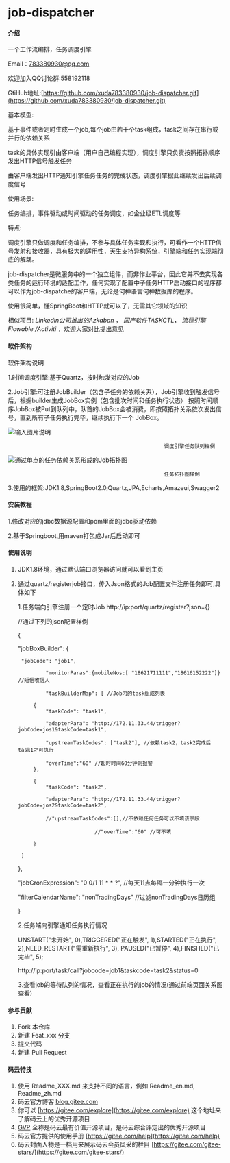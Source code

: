 # job-dispatcher

#### 介绍
一个工作流编排，任务调度引擎

Email：783380930@qq.com

欢迎加入QQ讨论群:558192118

GtiHub地址:[https://github.com/xuda783380930/job-dispatcher.git](https://github.com/xuda783380930/job-dispatcher.git)

基本模型:

基于事件或者定时生成一个job,每个job由若干个task组成，task之间存在串行或并行的依赖关系

task的具体实现引由客户端（用户自己编程实现），调度引擎只负责按照拓扑顺序发出HTTP信号触发任务

由客户端发出HTTP通知引擎任务任务的完成状态，调度引擎据此继续发出后续调度信号

使用场景:

任务编排，事件驱动或时间驱动的任务调度，如企业级ETL调度等

特点:

调度引擎只做调度和任务编排，不参与具体任务实现和执行，可看作一个HTTP信号发射和接收器，具有极大的适用性，天生支持异构系统，引擎端和任务实现端彻底的解耦。

job-dispatcher是微服务中的一个独立组件，而非作业平台，因此它并不去实现各类任务的运行环境的适配工作，任何实现了配置中子任务HTTP启动接口的程序都可以作为job-dispatche的客户端，无论是何种语言何种数据库的程序。

使用很简单，懂SpringBoot和HTTP就可以了，无需其它领域的知识

相似项目: _Linkedin公司推出的Azkaban_ ， _国产软件TASKCTL_， _流程引擎 Flowable /Activiti_ ，欢迎大家对比提出意见

#### 软件架构
软件架构说明

1.时间调度引擎:基于Quartz，按时触发对应的Job

2.Job引擎:可注册JobBuilder（包含子任务的依赖关系），Job引擎收到触发信号后，根据builder生成JobBox实例（包含批次时间和任务执行状态）
          按照时间顺序JobBox被Put到队列中，队首的JobBox会被消费，即按照拓扑关系依次发出信号，直到所有子任务执行完毕，继续执行下一个
          JobBox。

![输入图片说明](https://images.gitee.com/uploads/images/2019/0109/101119_f27af5bf_1466151.png "调度引擎任务队列.png")

                                                       调度引擎任务队列样例

![通过单点的任务依赖关系形成的Job拓扑图](https://images.gitee.com/uploads/images/2019/0108/220256_bb1bc412_1466151.png "任务拓扑图样例.png")

                                                       任务拓扑图样例


3.使用的框架:JDK1.8,SpringBoot2.0,Quartz,JPA,Echarts,Amazeui,Swagger2

#### 安装教程

1.修改对应的jdbc数据源配置和pom里面的jdbc驱动依赖 

2.基于Springboot,用maven打包成Jar后启动即可

#### 使用说明

1. JDK1.8环境，通过默认端口浏览器访问就可以看到主页

2. 通过quartz/registerjob接口，传入Json格式的Job配置文件注册任务即可,具体如下

    1.任务端向引擎注册一个定时Job
    http://ip:port/quartz/register?json={} 

    //通过下列的json配置样例

     {

	"jobBoxBuilder": {

		"jobCode": "job1",

                "monitorParas":{mobileNos:[ "18621711111","18616152222"]} //短信收信人

                "taskBuilderMap": [ //Job内的task组成列表

			{
				"taskCode": "task1",

				"adapterPara": "http://172.11.33.44/trigger?jobCode=jos1&taskCode=task1", 

				"upstreamTaskCodes": ["task2"], //依赖task2，task2完成后task1才可执行

				"overTime":"60" //超时时间60分钟则报警
			},

			{
				"taskCode": "task2",

				"adapterPara": "http://172.11.33.44/trigger? jobCode=jos2&taskCode=task2",

				//"upstreamTaskCodes":[],//不依赖任何任务可以不填该字段

                                //"overTime":"60" //可不填

			}

		]

	},

	"jobCronExpression": "0 0/1 11 * * ?", //每天11点每隔一分钟执行一次

	"filterCalendarName": "nonTradingDays" //过滤nonTradingDays日历组

    }



    2.任务端向引擎通知任务执行情况

    UNSTART("未开始", 0),TRIGGERED("正在触发", 1),STARTED("正在执行", 2),NEED_RESTART("需重新执行", 3),
    PAUSED("已暂停", 4),FINISHED("已完毕", 5);

    http://ip:port/task/call?jobcode=job1&taskcode=task2&status=0

    3.查看job的等待队列的情况，查看正在执行的job的情况(通过前端页面关系图查看)

    

#### 参与贡献

1. Fork 本仓库
2. 新建 Feat_xxx 分支
3. 提交代码
4. 新建 Pull Request


#### 码云特技

1. 使用 Readme\_XXX.md 来支持不同的语言，例如 Readme\_en.md, Readme\_zh.md
2. 码云官方博客 [blog.gitee.com](https://blog.gitee.com)
3. 你可以 [https://gitee.com/explore](https://gitee.com/explore) 这个地址来了解码云上的优秀开源项目
4. [GVP](https://gitee.com/gvp) 全称是码云最有价值开源项目，是码云综合评定出的优秀开源项目
5. 码云官方提供的使用手册 [https://gitee.com/help](https://gitee.com/help)
6. 码云封面人物是一档用来展示码云会员风采的栏目 [https://gitee.com/gitee-stars/](https://gitee.com/gitee-stars/)